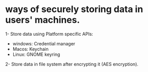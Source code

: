 # ways of securely storing data in users' machines.

1- Store data using Platform specific APIs:

- windows: Credential manager
- Macos: Keychain
- Linux: GNOME keyring

2- Store data in file system after encrypting it (AES encryption).
